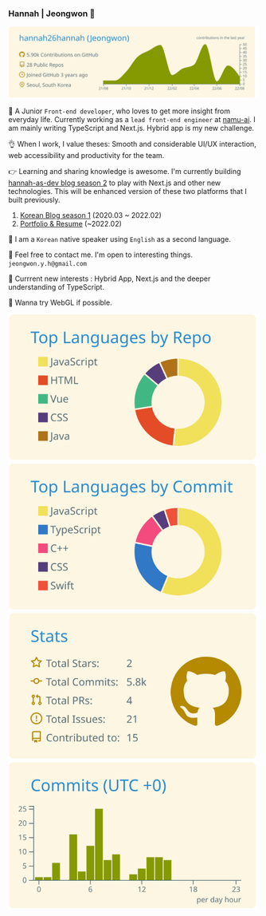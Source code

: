 ### Hannah | Jeongwon 👋

[![](https://raw.githubusercontent.com/hannah26hannah/hannah26hannah/main/profile-summary-card-output/solarized/0-profile-details.svg)](https://github.com/vn7n24fzkq/github-profile-summary-cards)

👀  A Junior `Front-end developer`, who loves to get more insight from everyday life. Currently working as a `lead front-end engineer` at [namu-ai](https://namu-ai.com/). I am mainly writing TypeScript and Next.js. Hybrid app is my new challenge. 

👌 When I work, I value theses: Smooth and considerable UI/UX interaction, web accessibility and productivity for the team.

👉  Learning and sharing knowledge is awesome. I'm currently building [hannah-as-dev blog season 2](https://hannah-as-dev.vercel.app/) to play with Next.js and other new technologies. This will be enhanced version of these two platforms that I built previously. 
 1) [Korean Blog season 1](https://uiyoji-journal.tistory.com/) (2020.03 ~ 2022.02)
 2) [Portfolio & Resume](https://hannah26hannah.github.io/) (~2022.02)

🛫  I am a `Korean` native speaker using `English` as a second language. 

👀  Feel free to contact me. I'm open to interesting things. `jeongwon.y.h@gmail.com`

🧠 Currrent new interests : Hybrid App, Next.js and the deeper understanding of TypeScript.


💪 Wanna try WebGL if possible.  




[![](https://raw.githubusercontent.com/hannah26hannah/hannah26hannah/main/profile-summary-card-output/solarized/1-repos-per-language.svg)](https://github.com/vn7n24fzkq/github-profile-summary-cards) [![](https://raw.githubusercontent.com/hannah26hannah/hannah26hannah/main/profile-summary-card-output/solarized/2-most-commit-language.svg)](https://github.com/vn7n24fzkq/github-profile-summary-cards)
[![](https://raw.githubusercontent.com/hannah26hannah/hannah26hannah/main/profile-summary-card-output/solarized/3-stats.svg)](https://github.com/vn7n24fzkq/github-profile-summary-cards) [![](https://raw.githubusercontent.com/hannah26hannah/hannah26hannah/main/profile-summary-card-output/solarized/4-productive-time.svg)](https://github.com/vn7n24fzkq/github-profile-summary-cards)

